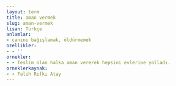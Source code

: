 ```yaml
---
layout: term
title: aman vermek
slug: aman-vermek
lisan: Türkçe
anlamlar:
- canını bağışlamak, öldürmemek
ozellikler:
- - ''
ornekler:
- - Teslim olan halka aman vererek hepsini evlerine yolladı.
orneklerkaynak:
- - Falih Rıfkı Atay
---
```

